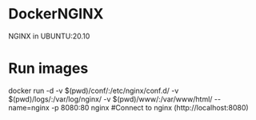 # DockerNGINX
NGINX in UBUNTU:20.10
# Run images
docker run -d -v $(pwd)/conf/:/etc/nginx/conf.d/ -v $(pwd)/logs/:/var/log/nginx/ -v $(pwd)/www/:/var/www/html/ --name=nginx -p 8080:80 nginx
#Connect to nginx (http://localhost:8080)
